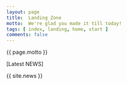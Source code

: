 ```yaml
---
layout: page
title:	Landing Zone
motto:	We're glad you made it till today!
tags: [ index, landing, home, start ]
comments: false
---
```


{{ page.motto }}

[Latest NEWS]

{{ site.news }}












